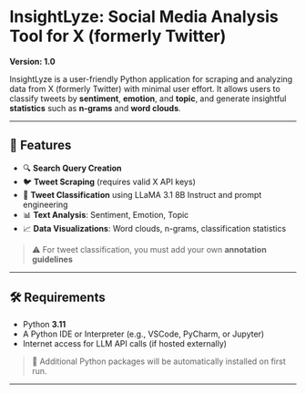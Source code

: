 # InsightLyze: Social Media Analysis Tool for X (formerly Twitter)

**Version: 1.0**

InsightLyze is a user-friendly Python application for scraping and analyzing data from X (formerly Twitter) with minimal user effort. It allows users to classify tweets by **sentiment**, **emotion**, and **topic**, and generate insightful **statistics** such as **n-grams** and **word clouds**.

---

## 🚀 Features

- 🔍 **Search Query Creation**
- 🐦 **Tweet Scraping** (requires valid X API keys)
- 🧠 **Tweet Classification** using LLaMA 3.1 8B Instruct and prompt engineering
- 📊 **Text Analysis**: Sentiment, Emotion, Topic
- 📈 **Data Visualizations**: Word clouds, n-grams, classification statistics

> ⚠️ For tweet classification, you must add your own **annotation guidelines**

---

## 🛠 Requirements

- Python **3.11**
- A Python IDE or Interpreter (e.g., VSCode, PyCharm, or Jupyter)
- Internet access for LLM API calls (if hosted externally)

> 🔧 Additional Python packages will be automatically installed on first run.

---
